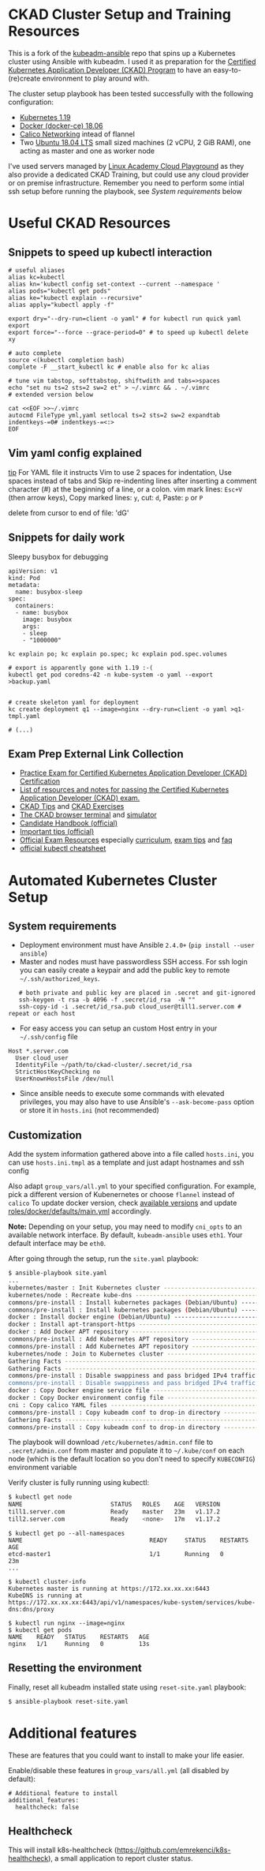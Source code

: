 # CKAD Cluster Setup and Training Resources

This is a fork of the [kubeadm-ansible](https://github.com/kairen/kubeadm-ansible) repo that spins up a Kubernetes cluster using Ansible with kubeadm. I used it as preparation for the [Certified Kubernetes Application Developer (CKAD) Program](https://www.cncf.io/certification/ckad/) to have an easy-to-(re)create environment to play around with.

The cluster setup playbook has been tested successfully with the following configuration:

* [Kubernetes 1.19](https://kubernetes.io/docs/setup/release/notes/#v1-19-0) 
* [Docker (docker-ce) 18.06](https://docs.docker.com/engine/release-notes/)
* [Calico Networking](https://www.projectcalico.org/) intead of flannel 
* Two [Ubuntu 18.04 LTS](https://ubuntu.com/download/server) small sized machines (2 vCPU, 2 GiB RAM), one acting as master and one as worker node

 I've used servers managed by [Linux Academy Cloud Playground](https://linuxacademy.com/) as they also provide a dedicated CKAD Training, but could use any cloud provider or on premise infrastructure. Remember you need to perform some intial ssh setup before running the playbook, see *System requirements* below

# Useful CKAD Resources

## Snippets to speed up kubectl interaction

```
# useful aliases
alias kc=kubectl
alias kn='kubectl config set-context --current --namespace '
alias pods="kubectl get pods"
alias ke="kubectl explain --recursive"
alias apply="kubectl apply -f"

export dry="--dry-run=client -o yaml" # for kubectl run quick yaml export
export force="--force --grace-period=0" # to speed up kubectl delete xy

# auto complete
source <(kubectl completion bash)
complete -F __start_kubectl kc # enable also for kc alias

# tune vim tabstop, softtabstop, shiftwdith and tabs=>spaces
echo "set nu ts=2 sts=2 sw=2 et" > ~/.vimrc && . ~/.vimrc
# extended version below
```
```
cat <<EOF >>~/.vimrc 
autocmd FileType yml,yaml setlocal ts=2 sts=2 sw=2 expandtab indentkeys-=0# indentkeys-=<:>
EOF
```

## Vim yaml config explained

[tip](https://stackoverflow.com/questions/26962999/wrong-indentation-when-editing-yaml-in-vim)
For YAML file it instructs Vim to use 2 spaces for indentation, Use spaces instead of tabs and
Skip re-indenting lines after inserting a comment character (#) at the beginning of a line, or a colon.
vim mark lines: `Esc+V` (then arrow keys), Copy marked lines: `y`, cut: `d`, Paste: `p` or `P`

delete from cursor to end of file: 'dG'
 
## Snippets for daily work

Sleepy busybox for debugging
```
apiVersion: v1
kind: Pod
metadata:
  name: busybox-sleep
spec:
  containers:
  - name: busybox
    image: busybox
    args:
    - sleep
    - "1000000"
```    

```
kc explain po; kc explain po.spec; kc explain pod.spec.volumes

# export is apparently gone with 1.19 :-(
kubectl get pod coredns-42 -n kube-system -o yaml --export >backup.yaml


# create skeleton yaml for deployment
kc create deployment q1 --image=nginx --dry-run=client -o yaml >q1-tmpl.yaml

# (...)
```

## Exam Prep External Link Collection

* [Practice Exam for Certified Kubernetes Application Developer (CKAD) Certification](https://matthewpalmer.net/kubernetes-app-developer/articles/ckad-practice-exam.html)
* [List of resources and notes for passing the Certified Kubernetes Application Developer (CKAD) exam.](https://github.com/twajr/ckad-prep-notes)
* [CKAD Tips](https://pnguyen.io/posts/ckad-tips/) and [CKAD Exercises](https://github.com/dgkanatsios/CKAD-exercises)
* [The CKAD browser terminal](https://codeburst.io/the-ckad-browser-terminal-10fab2e8122e) and [simulator](https://killer.sh/)
* [Candidate Handbook (official)](https://training.linuxfoundation.org/wp-content/uploads/2019/04/CKA-CKAD-Candidate-Handbook-v1.18-March-2019.pdf)
* [Important tips (official)](https://training.linuxfoundation.org/wp-content/uploads/2019/05/Important-Tips-CKA-CKAD-4.30.19.pdf)
* [Official Exam Resources](https://www.cncf.io/certification/ckad/) especially [curriculum](https://github.com/cncf/curriculum), [exam tips](https://training.linuxfoundation.org/wp-content/uploads/2020/01/Important-Tips-CKA-CKAD-01.28.2020.pdf) and [faq](https://training.linuxfoundation.org/wp-content/uploads/2020/01/CKA-CKAD-FAQ-01.28.2020.pdf)
* [official kubectl cheatsheet](https://kubernetes.io/de/docs/reference/kubectl/cheatsheet/)

# Automated Kubernetes Cluster Setup

## System requirements

* Deployment environment must have Ansible `2.4.0+` (`pip install --user ansible`)
* Master and nodes must have passwordless SSH access. For ssh login you can easily create a keypair and add the public key to remote `~/.ssh/authorized_keys`.
 ```
    # both private and public key are placed in .secret and git-ignored 
    ssh-keygen -t rsa -b 4096 -f .secret/id_rsa  -N ""
    ssh-copy-id -i .secret/id_rsa.pub cloud_user@till1.server.com # repeat or each host
```
* For easy access you can setup an custom Host entry in your `~/.ssh/config` file
```
Host *.server.com 
  User cloud_user
  IdentityFile ~/path/to/ckad-cluster/.secret/id_rsa
  StrictHostKeyChecking no
  UserKnownHostsFile /dev/null
```
  
* Since ansible needs to execute some commands with elevated privileges, you may also have to use Ansible's `--ask-become-pass` option or store it in `hosts.ini` (not recommended) 
  
## Customization

Add the system information gathered above into a file called `hosts.ini`, you can use `hosts.ini.tmpl` as a template and just adapt hostnames and ssh config

Also adapt `group_vars/all.yml` to your specified configuration.
For example, pick a different version of Kubenernetes or choose `flannel` instead of `calico`
To update docker version, check [available versions](https://download.docker.com/linux/static/stable) and update [roles/docker/defaults/main.yml](roles/docker/defaults/main.yml) accordingly.

**Note:** Depending on your setup, you may need to modify `cni_opts` to an available network interface. By default, `kubeadm-ansible` uses `eth1`. Your default interface may be `eth0`.

After going through the setup, run the `site.yaml` playbook:

```sh
$ ansible-playbook site.yaml
...
kubernetes/master : Init Kubernetes cluster -------------------------------------------------------------------------------------------------------------------------------- 51.30s
kubernetes/node : Recreate kube-dns ---------------------------------------------------------------------------------------------------------------------------------------- 21.63s
commons/pre-install : Install kubernetes packages (Debian/Ubuntu) ---------------------------------------------------------------------------------------------------------- 19.56s
commons/pre-install : Install kubernetes packages (Debian/Ubuntu) ---------------------------------------------------------------------------------------------------------- 18.10s
docker : Install docker engine (Debian/Ubuntu) ----------------------------------------------------------------------------------------------------------------------------- 15.32s
docker : Install apt-transport-https --------------------------------------------------------------------------------------------------------------------------------------- 13.02s
docker : Add Docker APT repository ------------------------------------------------------------------------------------------------------------------------------------------ 8.62s
commons/pre-install : Add Kubernetes APT repository ------------------------------------------------------------------------------------------------------------------------- 7.59s
commons/pre-install : Add Kubernetes APT repository ------------------------------------------------------------------------------------------------------------------------- 7.45s
kubernetes/node : Join to Kubernetes cluster -------------------------------------------------------------------------------------------------------------------------------- 6.74s
Gathering Facts ------------------------------------------------------------------------------------------------------------------------------------------------------------- 4.60s
Gathering Facts ------------------------------------------------------------------------------------------------------------------------------------------------------------- 4.29s
commons/pre-install : Disable swappiness and pass bridged IPv4 traffic to iptable's chains ---------------------------------------------------------------------------------- 3.30s
commons/pre-install : Disable swappiness and pass bridged IPv4 traffic to iptable's chains ---------------------------------------------------------------------------------- 3.27s
docker : Copy Docker engine service file ------------------------------------------------------------------------------------------------------------------------------------ 3.12s
docker : Copy Docker environment config file -------------------------------------------------------------------------------------------------------------------------------- 2.64s
cni : Copy calico YAML files ------------------------------------------------------------------------------------------------------------------------------------------------ 2.50s
commons/pre-install : Copy kubeadm conf to drop-in directory ---------------------------------------------------------------------------------------------------------------- 2.49s
Gathering Facts ------------------------------------------------------------------------------------------------------------------------------------------------------------- 2.46s
commons/pre-install : Copy kubeadm conf to drop-in directory ---------------------------------------------------------------------------------------------------------------- 2.42s
```

The playbook will download `/etc/kubernetes/admin.conf` file to `.secret/admin.conf` from master and populate it to 
`~/.kube/conf` on each node (which is the default location so you don't need to specify `KUBECONFIG`) environment variable

Verify cluster is fully running using kubectl:

```sh
$ kubectl get node
NAME                         STATUS   ROLES    AGE   VERSION
till1.server.com             Ready    master   23m   v1.17.2
till2.server.com             Ready    <none>   17m   v1.17.2
```
```
$ kubectl get po --all-namespaces
NAME                                    READY     STATUS    RESTARTS   AGE
etcd-master1                            1/1       Running   0          23m
...
```
```
$ kubectl cluster-info
Kubernetes master is running at https://172.xx.xx.xx:6443
KubeDNS is running at https://172.xx.xx.xx:6443/api/v1/namespaces/kube-system/services/kube-dns:dns/proxy
```
```
$ kubectl run nginx --image=nginx
$ kubectl get pods
NAME    READY   STATUS    RESTARTS   AGE
nginx   1/1     Running   0          13s
```

## Resetting the environment

Finally, reset all kubeadm installed state using `reset-site.yaml` playbook:

```sh
$ ansible-playbook reset-site.yaml
```

# Additional features
These are features that you could want to install to make your life easier.

Enable/disable these features in `group_vars/all.yml` (all disabled by default):
```
# Additional feature to install
additional_features:
  healthcheck: false
```

## Healthcheck
This will install k8s-healthcheck (https://github.com/emrekenci/k8s-healthcheck), a small application to report cluster status.
